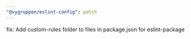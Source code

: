 ```yaml
---
"@vygruppen/eslint-config": patch
---
```


fix: Add custom-rules folder to files in package.json for eslint-package

